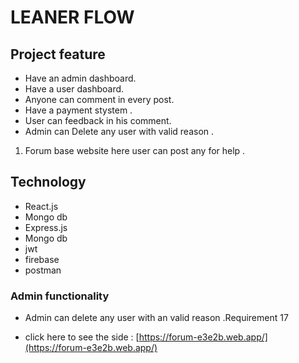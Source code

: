 # LEANER FLOW 

## Project feature 
- Have an admin dashboard.
- Have a user dashboard.
- Anyone can comment in every post.
- Have a payment stystem .
- User can feedback in his comment.
- Admin can Delete any user with valid reason .
1. Forum base website here user can post any for help .

## Technology
- React.js
- Mongo db 
- Express.js
- Mongo db
- jwt 
- firebase
- postman 

### Admin functionality 
- Admin can delete any user with an valid reason .Requirement  17 

- click here to see the side : [https://forum-e3e2b.web.app/](https://forum-e3e2b.web.app/) 